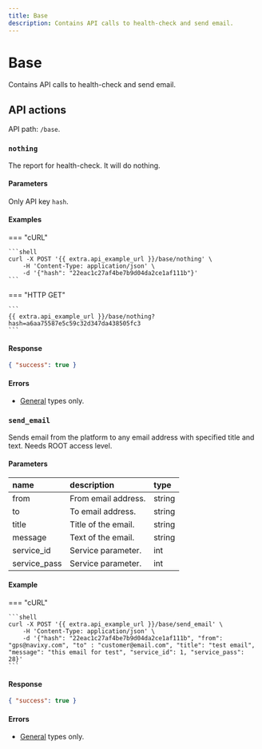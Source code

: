 ```yaml
---
title: Base
description: Contains API calls to health-check and send email.
---
```


# Base

Contains API calls to health-check and send email.


## API actions

API path: `/base`.

### `nothing`

The report for health-check. It will do nothing.

#### Parameters

Only API key `hash`.

#### Examples

=== "cURL"

    ```shell
    curl -X POST '{{ extra.api_example_url }}/base/nothing' \
        -H 'Content-Type: application/json' \
        -d '{"hash": "22eac1c27af4be7b9d04da2ce1af111b"}'
    ```

=== "HTTP GET"

    ```
    {{ extra.api_example_url }}/base/nothing?hash=a6aa75587e5c59c32d347da438505fc3
    ```

#### Response

```json
{ "success": true }
```

#### Errors

* [General](../../getting-started/errors.md#error-codes) types only.


### `send_email`

Sends email from the platform to any email address with specified title and text. Needs ROOT access level.

#### Parameters

| name         | description         | type   |
|:-------------|:--------------------|:-------|
| from         | From email address. | string |
| to           | To email address.   | string |
| title        | Title of the email. | string |
| message      | Text of the email.  | string |
| service_id   | Service parameter.  | int    |
| service_pass | Service parameter.  | int    |

#### Example

=== "cURL"

    ```shell
    curl -X POST '{{ extra.api_example_url }}/base/send_email' \
        -H 'Content-Type: application/json' \
        -d '{"hash": "22eac1c27af4be7b9d04da2ce1af111b", "from": "gps@navixy.com", "to" : "customer@email.com", "title": "test email", "message": "this email for test", "service_id": 1, "service_pass": 28}'
    ```
#### Response

```json
{ "success": true }
```

#### Errors

* [General](../../getting-started/errors.md#error-codes) types only.